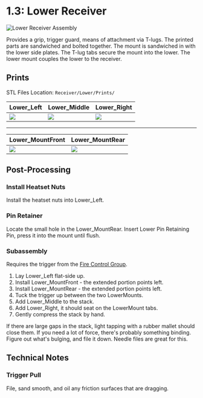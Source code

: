# 1.3: Lower Receiver

![Lower Receiver Assembly](Preview_Lower.jpg)

Provides a grip, trigger guard, means of attachment via T-lugs.
The printed parts are sandwiched and bolted together.
The mount is sandwiched in with the lower side plates.
The T-lug tabs secure the mount into the lower.
The lower mount couples the lower to the receiver.

<!-- NEW PAGE -->
## Prints
STL Files Location: `Receiver/Lower/Prints/`

|Lower_Left|Lower_Middle|Lower_Right|
|-|-|-|
|![](Lower/Prints/Lower_Left_thumb.jpg)|![](Lower/Prints/Lower_Middle_thumb.jpg)|![](Lower/Prints/Lower_Right_thumb.jpg)|
---
|Lower_MountFront|Lower_MountRear|
|-|-|
|![](Lower/Prints/Lower_MountFront_thumb.jpg)|![](Lower/Prints/Lower_MountRear_thumb.jpg)|


<!-- NEW PAGE -->
## Post-Processing

### Install Heatset Nuts
Install the heatset nuts into Lower_Left.

### Pin Retainer
Locate the small hole in the Lower_MountRear.
Insert Lower Pin Retaining Pin, press it into the mount until flush.

### Subassembly
Requires the trigger from the [Fire Control Group](../FCG.md).

1. Lay Lower_Left flat-side up.
2. Install Lower_MountFront - the extended portion points left.
3. Install Lower_MountRear - the extended portion points left.
4. Tuck the trigger up between the two LowerMounts.
5. Add Lower_Middle to the stack.
6. Add Lower_Right, it should seat on the LowerMount tabs.
7. Gently compress the stack by hand.

If there are large gaps in the stack, light tapping with a rubber mallet should
close them. If you need a lot of force, there's probably something binding. 
Figure out what's bulging, and file it down. Needle files are great for this.

## Technical Notes

### Trigger Pull
File, sand smooth, and oil any friction surfaces that are dragging.
